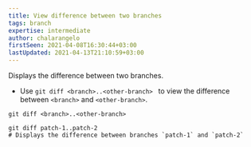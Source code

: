 ```yaml
---
title: View difference between two branches
tags: branch
expertise: intermediate
author: chalarangelo
firstSeen: 2021-04-08T16:30:44+03:00
lastUpdated: 2021-04-13T21:10:59+03:00
---
```


Displays the difference between two branches.

- Use `git diff <branch>..<other-branch> ` to view the difference between `<branch>` and `<other-branch>`.

```shell
git diff <branch>..<other-branch>
```

```shell
git diff patch-1..patch-2
# Displays the difference between branches `patch-1` and `patch-2`
```
